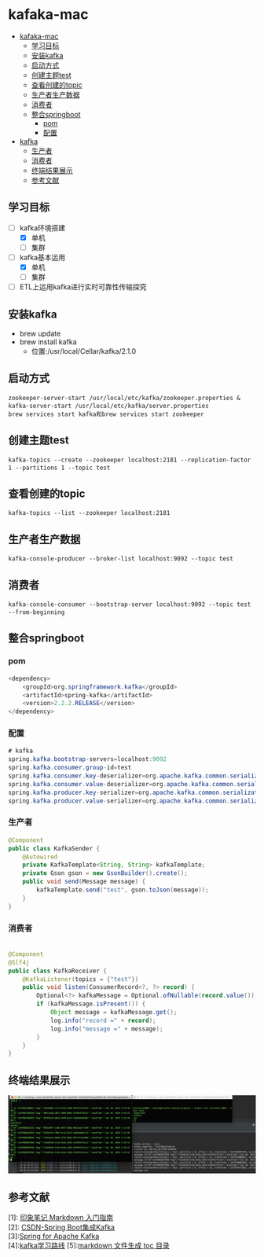 # kafaka-mac
* [kafaka-mac](#kafaka-mac)
  * [学习目标](#学习目标)
  * [安装kafka](#安装kafka)
  * [启动方式](#启动方式)
  * [创建主题test](#创建主题test)
  * [查看创建的topic](#查看创建的topic)
  * [生产者生产数据](#生产者生产数据)
  * [消费者](#消费者)
  * [整合springboot](#整合springboot)
    * [pom](#pom)
    * [配置](#配置)
* [kafka](#kafka)
    * [生产者](#生产者)
    * [消费者](#消费者-1)
  * [终端结果展示](#终端结果展示)
  * [参考文献](#参考文献)
## 学习目标
- [ ] kafka环境搭建
	- [x] 单机
	- [ ] 集群
- [ ] kafka基本运用
	- [x] 单机
	- [ ] 集群
- [ ] ETL上运用kafka进行实时可靠性传输探究
## 安装kafka
- brew update
- brew install kafka
	- 位置:/usr/local/Cellar/kafka/2.1.0
## 启动方式
	zookeeper-server-start /usr/local/etc/kafka/zookeeper.properties & kafka-server-start /usr/local/etc/kafka/server.properties
	brew services start kafka和brew services start zookeeper
## 创建主题test
	kafka-topics --create --zookeeper localhost:2181 --replication-factor 1 --partitions 1 --topic test
## 查看创建的topic
	kafka-topics --list --zookeeper localhost:2181
## 生产者生产数据
	kafka-console-producer --broker-list localhost:9092 --topic test
## 消费者
	kafka-console-consumer --bootstrap-server localhost:9092 --topic test --from-beginning
## 整合springboot
### pom
``` java
<dependency>
    <groupId>org.springframework.kafka</groupId>
    <artifactId>spring-kafka</artifactId>
    <version>2.2.2.RELEASE</version>
</dependency>
```
### 配置
``` java
# kafka
spring.kafka.bootstrap-servers=localhost:9092
spring.kafka.consumer.group-id=test
spring.kafka.consumer.key-deserializer=org.apache.kafka.common.serialization.StringDeserializer
spring.kafka.consumer.value-deserializer=org.apache.kafka.common.serialization.StringDeserializer
spring.kafka.producer.key-serializer=org.apache.kafka.common.serialization.StringSerializer
spring.kafka.producer.value-serializer=org.apache.kafka.common.serialization.StringSerializer
```
### 生产者
``` java
@Component
public class KafkaSender {
    @Autowired
    private KafkaTemplate<String, String> kafkaTemplate;
    private Gson gson = new GsonBuilder().create();
    public void send(Message message) {
        kafkaTemplate.send("test", gson.toJson(message));
    }
}
``` 
### 消费者
``` java

@Component
@Slf4j
public class KafkaReceiver {
    @KafkaListener(topics = {"test"})
    public void listen(ConsumerRecord<?, ?> record) {
        Optional<?> kafkaMessage = Optional.ofNullable(record.value());
        if (kafkaMessage.isPresent()) {
            Object message = kafkaMessage.get();
            log.info("record =" + record);
            log.info("message =" + message);
        }
    }
}
```
## 终端结果展示
![image](./image/kafka-mac.png)
## 参考文献
[1]: [印象笔记 Markdown 入门指南](https://list.yinxiang.com/markdown/eef42447-db3f-48ee-827b-1bb34c03eb83.php)<br>
[2]: [CSDN-Spring Boot集成Kafka](https://blog.csdn.net/guijiaoba/article/details/78637375)<br>
[3]:[Spring for Apache Kafka](https://docs.spring.io/spring-kafka/docs/2.2.2.RELEASE/reference/html/)<br>
[4]:[kafka学习路线](https://www.baidu.com/s?ie=utf-8&f=8&rsv_bp=1&rsv_idx=1&tn=baidu&wd=kafka%E5%AD%A6%E4%B9%A0%E8%B7%AF%E7%BA%BF&oq=%2526gt%253BTL%25E4%25B8%258Akafka%25E5%25AD%25A6%25E4%25B9%25A0%25E8%25B7%25AF%25E7%25BA%25BF&rsv_pq=d79a747d0001a559&rsv_t=1607CULT%2BvC1cpwxtxhBXoMjWBQpvX6d38eea0X3OWYomU09huwcW0%2FrG%2FE&rqlang=cn&rsv_enter=1&rsv_sug3=1&rsv_sug2=0&inputT=485&rsv_sug4=486)
[5]:[markdown 文件生成 toc 目录](https://github.com/houbb/markdown-toc)